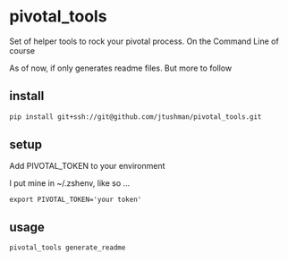 pivotal_tools
=============

Set of helper tools to rock your pivotal process.  On the Command Line of course

As of now, if only generates readme files.  But more to follow


install
-------

```bash
pip install git+ssh://git@github.com/jtushman/pivotal_tools.git
```


setup
-----
Add PIVOTAL_TOKEN to your environment

I put mine in ~/.zshenv, like so ...

`export PIVOTAL_TOKEN='your token'`

usage
-----

```bash
pivotal_tools generate_readme
```
